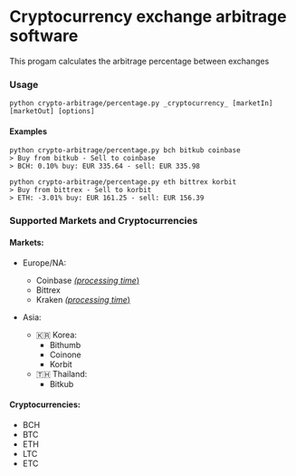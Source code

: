 # Cryptocurrency exchange arbitrage software

This progam calculates the arbitrage percentage between exchanges

### Usage

```shell
python crypto-arbitrage/percentage.py _cryptocurrency_ [marketIn] [marketOut] [options]
```

#### Examples

```shell
python crypto-arbitrage/percentage.py bch bitkub coinbase
> Buy from bitkub - Sell to coinbase
> BCH: 0.10% buy: EUR 335.64 - sell: EUR 335.98
```

```shell
python crypto-arbitrage/percentage.py eth bittrex korbit
> Buy from bittrex - Sell to korbit
> ETH: -3.01% buy: EUR 161.25 - sell: EUR 156.39
```

### Supported Markets and Cryptocurrencies

#### Markets:

- Europe/NA:
	- Coinbase [*(processing time*)](https://help.coinbase.com/en/coinbase/trading-and-funding/sending-or-receiving-cryptocurrency/why-is-my-transaction-pending.html)
    - Bittrex
    - Kraken [*(processing time*)](https://support.kraken.com/hc/en-us/articles/203325283-Cryptocurrency-deposit-processing-times)

- Asia:
    - 🇰🇷 Korea:
        - Bithumb
    	- Coinone
    	- Korbit
    - 🇹🇭 Thailand:
        - Bitkub

#### Cryptocurrencies:

- BCH
- BTC
- ETH
- LTC
- ETC
